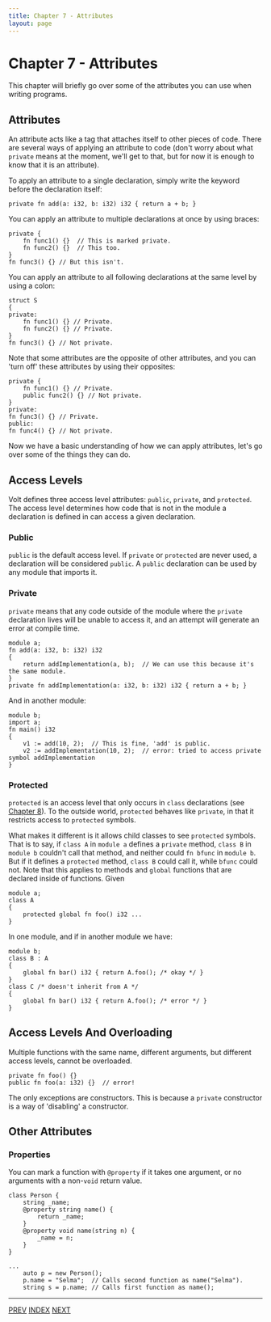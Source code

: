 ```yaml
---
title: Chapter 7 - Attributes
layout: page
---
```

# Chapter 7 - Attributes

This chapter will briefly go over some of the attributes you can use when writing programs.

## Attributes

An attribute acts like a tag that attaches itself to other pieces of code. There are several ways of applying an attribute to code (don't worry about what `private` means at the moment, we'll get to that, but for now it is enough to know that it is an attribute).

To apply an attribute to a single declaration, simply write the keyword before the declaration itself:

    private fn add(a: i32, b: i32) i32 { return a + b; }

You can apply an attribute to multiple declarations at once by using braces:

	private {
		fn func1() {}  // This is marked private.
		fn func2() {}  // This too.
	}
	fn func3() {} // But this isn't.

You can apply an attribute to all following declarations at the same level by using a colon:

	struct S
	{
	private:
		fn func1() {} // Private.
		fn func2() {} // Private.
	}
	fn func3() {} // Not private.

Note that some attributes are the opposite of other attributes, and you can 'turn off' these attributes by using their opposites:

	private {
		fn func1() {} // Private.
		public func2() {} // Not private.
	}
	private:
	fn func3() {} // Private.
	public:
	fn func4() {} // Not private.

Now we have a basic understanding of how we can apply attributes, let's go over some of the things they can do.

## Access Levels

Volt defines three access level attributes: `public`, `private`, and `protected`. The access level determines how code that is not in the module a declaration is defined in can access a given declaration.

### Public

`public` is the default access level. If `private` or `protected` are never used, a declaration will be considered `public`. A `public` declaration can be used by any module that imports it.

### Private

`private` means that any code outside of the module where the `private` declaration lives will be unable to access it, and an attempt will generate an error at compile time.

	module a;
	fn add(a: i32, b: i32) i32
	{
		return addImplementation(a, b);  // We can use this because it's the same module.
	}
	private fn addImplementation(a: i32, b: i32) i32 { return a + b; }

And in another module:

	module b;
	import a;
	fn main() i32
	{
		v1 := add(10, 2);  // This is fine, 'add' is public.
		v2 := addImplementation(10, 2);  // error: tried to access private symbol addImplementation
	}

### Protected

`protected` is an access level that only occurs in `class` declarations (see [Chapter 8](c8-user-types.html)). To the outside world, `protected` behaves like `private`, in that it restricts access to `protected` symbols.

What makes it different is it allows child classes to see `protected` symbols. That is to say, if `class A` in `module a` defines a `private` method, `class B` in `module b` couldn't call that method, and neither could `fn bfunc` in `module b`. But if it defines a `protected` method, `class B` could call it, while `bfunc` could not. Note that this applies to methods and `global` functions that are declared inside of functions. Given

```volt
module a;
class A
{
	protected global fn foo() i32 ...
}
```

In one module, and if in another module we have:

```volt
module b;
class B : A
{
	global fn bar() i32 { return A.foo(); /* okay */ }
}
class C /* doesn't inherit from A */
{
	global fn bar() i32 { return A.foo(); /* error */ }
}
```

## Access Levels And Overloading

Multiple functions with the same name, different arguments, but different access levels, cannot be overloaded.

	private fn foo() {}
	public fn foo(a: i32) {}  // error!

The only exceptions are constructors. This is because a `private` constructor is a way of 'disabling' a constructor.

## Other Attributes

### Properties

You can mark a function with `@property` if it takes one argument, or no arguments with a non-`void` return value.

```
class Person {
	string _name;
	@property string name() {
		return _name;
	}
	@property void name(string n) {
		_name = n;
	}
}

...
	auto p = new Person();
	p.name = "Selma";  // Calls second function as name("Selma").
	string s = p.name; // Calls first function as name();
```

---

[PREV](c6-functions.html) [INDEX](c1-intro.html) [NEXT](c8-user-types.html)
